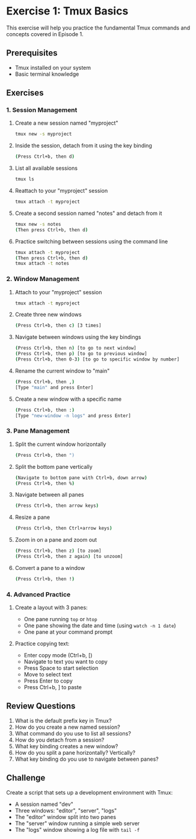 # Exercise 1: Tmux Basics

This exercise will help you practice the fundamental Tmux commands and concepts covered in Episode 1.

## Prerequisites
- Tmux installed on your system
- Basic terminal knowledge

## Exercises

### 1. Session Management
1. Create a new session named "myproject"
   ```bash
   tmux new -s myproject
   ```

2. Inside the session, detach from it using the key binding
   ```bash
   (Press Ctrl+b, then d)
   ```

3. List all available sessions
   ```bash
   tmux ls
   ```

4. Reattach to your "myproject" session
   ```bash
   tmux attach -t myproject
   ```

5. Create a second session named "notes" and detach from it
   ```bash
   tmux new -s notes
   (Then press Ctrl+b, then d)
   ```

6. Practice switching between sessions using the command line
   ```bash
   tmux attach -t myproject
   (Then press Ctrl+b, then d)
   tmux attach -t notes
   ```

### 2. Window Management
1. Attach to your "myproject" session
   ```bash
   tmux attach -t myproject
   ```

2. Create three new windows
   ```bash
   (Press Ctrl+b, then c) [3 times]
   ```

3. Navigate between windows using the key bindings
   ```bash
   (Press Ctrl+b, then n) [to go to next window]
   (Press Ctrl+b, then p) [to go to previous window]
   (Press Ctrl+b, then 0-3) [to go to specific window by number]
   ```

4. Rename the current window to "main"
   ```bash
   (Press Ctrl+b, then ,)
   [Type "main" and press Enter]
   ```

5. Create a new window with a specific name
   ```bash
   (Press Ctrl+b, then :)
   [Type "new-window -n logs" and press Enter]
   ```

### 3. Pane Management
1. Split the current window horizontally 
   ```bash
   (Press Ctrl+b, then ")
   ```

2. Split the bottom pane vertically
   ```bash
   (Navigate to bottom pane with Ctrl+b, down arrow)
   (Press Ctrl+b, then %)
   ```

3. Navigate between all panes
   ```bash
   (Press Ctrl+b, then arrow keys)
   ```

4. Resize a pane
   ```bash
   (Press Ctrl+b, then Ctrl+arrow keys)
   ```

5. Zoom in on a pane and zoom out
   ```bash
   (Press Ctrl+b, then z) [to zoom]
   (Press Ctrl+b, then z again) [to unzoom]
   ```

6. Convert a pane to a window
   ```bash
   (Press Ctrl+b, then !)
   ```

### 4. Advanced Practice
1. Create a layout with 3 panes:
   - One pane running `top` or `htop`
   - One pane showing the date and time (using `watch -n 1 date`)
   - One pane at your command prompt

2. Practice copying text:
   - Enter copy mode (Ctrl+b, [)
   - Navigate to text you want to copy
   - Press Space to start selection
   - Move to select text
   - Press Enter to copy
   - Press Ctrl+b, ] to paste

## Review Questions
1. What is the default prefix key in Tmux?
2. How do you create a new named session?
3. What command do you use to list all sessions?
4. How do you detach from a session?
5. What key binding creates a new window?
6. How do you split a pane horizontally? Vertically?
7. What key binding do you use to navigate between panes?

## Challenge
Create a script that sets up a development environment with Tmux:
- A session named "dev"
- Three windows: "editor", "server", "logs"
- The "editor" window split into two panes
- The "server" window running a simple web server
- The "logs" window showing a log file with `tail -f`